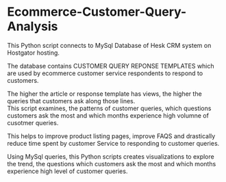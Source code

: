 # Ecommerce-Customer-Query-Analysis

<p>This Python script connects to MySql Database of Hesk CRM system on Hostgator hosting.</p>
<p>The database contains CUSTOMER QUERY REPONSE TEMPLATES which are used by ecommerce customer service respondents to respond to customers.</p> 
<p>The higher the article or response template has views, the higher the queries that customers ask along those lines.<br>
This script examines, the patterns of customer queries, which questions customers ask the most and which months experience high volumne of cusotmer queries. </p>
<p>This helps to improve product listing pages, improve FAQS and drastically reduce time spent by customer Service to responding to customer queries.</p>
Using MySql queries, this Python scripts creates visualizations to explore the trend, the questions which customers ask the most and which months experience high level of customer queries.
